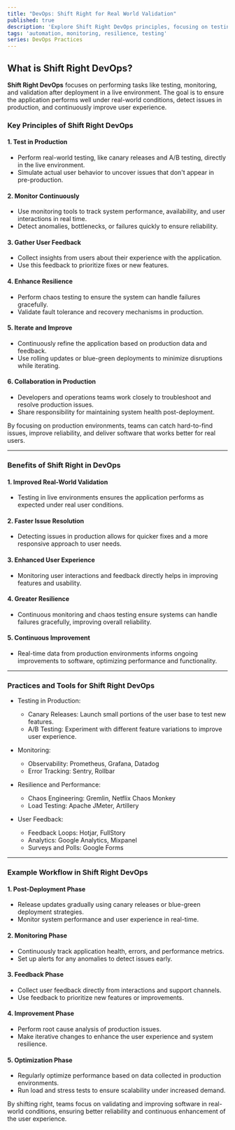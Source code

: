 ```yaml
---
title: "DevOps: Shift Right for Real World Validation"
published: true
description: 'Explore Shift Right DevOps principles, focusing on testing, monitoring, and improving applications in live environments to ensure resilience and better user experiences.'
tags: 'automation, monitoring, resilience, testing'
series: DevOps Practices
---
```


## What is Shift Right DevOps?

**Shift Right DevOps** focuses on performing tasks like testing, monitoring, and validation after deployment in a live environment. The goal is to ensure the application performs well under real-world conditions, detect issues in production, and continuously improve user experience.

### Key Principles of Shift Right DevOps

#### 1. Test in Production

- Perform real-world testing, like canary releases and A/B testing, directly in the live environment.
- Simulate actual user behavior to uncover issues that don't appear in pre-production.

#### 2. Monitor Continuously

- Use monitoring tools to track system performance, availability, and user interactions in real time.
- Detect anomalies, bottlenecks, or failures quickly to ensure reliability.

#### 3. Gather User Feedback

- Collect insights from users about their experience with the application.
- Use this feedback to prioritize fixes or new features.

#### 4. Enhance Resilience

- Perform chaos testing to ensure the system can handle failures gracefully.
- Validate fault tolerance and recovery mechanisms in production.

#### 5. Iterate and Improve

- Continuously refine the application based on production data and feedback.
- Use rolling updates or blue-green deployments to minimize disruptions while iterating.

#### 6. Collaboration in Production

- Developers and operations teams work closely to troubleshoot and resolve production issues.
- Share responsibility for maintaining system health post-deployment.

By focusing on production environments, teams can catch hard-to-find issues, improve reliability, and deliver software that works better for real users.

---

### Benefits of Shift Right in DevOps

#### 1. Improved Real-World Validation

- Testing in live environments ensures the application performs as expected under real user conditions.

#### 2. Faster Issue Resolution

- Detecting issues in production allows for quicker fixes and a more responsive approach to user needs.

#### 3. Enhanced User Experience

- Monitoring user interactions and feedback directly helps in improving features and usability.

#### 4. Greater Resilience

- Continuous monitoring and chaos testing ensure systems can handle failures gracefully, improving overall reliability.

#### 5. Continuous Improvement

- Real-time data from production environments informs ongoing improvements to software, optimizing performance and functionality.

---

### Practices and Tools for Shift Right DevOps

- Testing in Production:
  - Canary Releases: Launch small portions of the user base to test new features.
  - A/B Testing: Experiment with different feature variations to improve user experience.

- Monitoring:
  - Observability: Prometheus, Grafana, Datadog
  - Error Tracking: Sentry, Rollbar

- Resilience and Performance:
  - Chaos Engineering: Gremlin, Netflix Chaos Monkey
  - Load Testing: Apache JMeter, Artillery

- User Feedback:
  - Feedback Loops: Hotjar, FullStory
  - Analytics: Google Analytics, Mixpanel
  - Surveys and Polls: Google Forms

---

### Example Workflow in Shift Right DevOps

#### 1. Post-Deployment Phase

- Release updates gradually using canary releases or blue-green deployment strategies.
- Monitor system performance and user experience in real-time.

#### 2. Monitoring Phase

- Continuously track application health, errors, and performance metrics.
- Set up alerts for any anomalies to detect issues early.

#### 3. Feedback Phase

- Collect user feedback directly from interactions and support channels.
- Use feedback to prioritize new features or improvements.

#### 4. Improvement Phase

- Perform root cause analysis of production issues.
- Make iterative changes to enhance the user experience and system resilience.

#### 5. Optimization Phase

- Regularly optimize performance based on data collected in production environments.
- Run load and stress tests to ensure scalability under increased demand.

By shifting right, teams focus on validating and improving software in real-world conditions, ensuring better reliability and continuous enhancement of the user experience.
